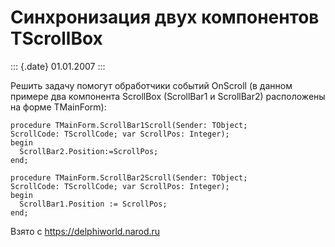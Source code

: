 Синхронизация двух компонентов TScrollBox
=========================================

::: {.date}
01.01.2007
:::

Решить задачу помогут обработчики событий OnScroll (в данном примере два
компонента ScrollBox (ScrollBar1 и ScrollBar2) расположены на форме
TMainForm):

    procedure TMainForm.ScrollBar1Scroll(Sender: TObject;
    ScrollCode: TScrollCode; var ScrollPos: Integer);
    begin
      ScrollBar2.Position:=ScrollPos;
    end;
     
    procedure TMainForm.ScrollBar2Scroll(Sender: TObject;
    ScrollCode: TScrollCode; var ScrollPos: Integer);
    begin
      ScrollBar1.Position := ScrollPos;
    end;

Взято с <https://delphiworld.narod.ru>
